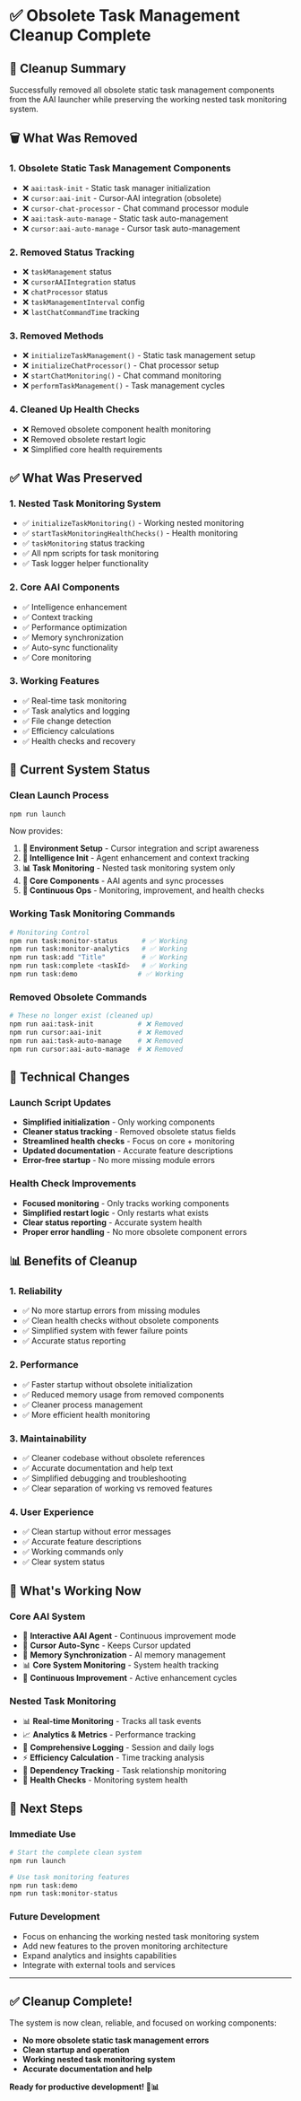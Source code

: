 # ✅ Obsolete Task Management Cleanup Complete

## 🎯 **Cleanup Summary**

Successfully removed all obsolete static task management components from the AAI launcher while preserving the working nested task monitoring system.

## 🗑️ **What Was Removed**

### 1. **Obsolete Static Task Management Components**
- ❌ `aai:task-init` - Static task manager initialization
- ❌ `cursor:aai-init` - Cursor-AAI integration (obsolete)
- ❌ `cursor-chat-processor` - Chat command processor module
- ❌ `aai:task-auto-manage` - Static task auto-management
- ❌ `cursor:aai-auto-manage` - Cursor task auto-management

### 2. **Removed Status Tracking**
- ❌ `taskManagement` status
- ❌ `cursorAAIIntegration` status  
- ❌ `chatProcessor` status
- ❌ `taskManagementInterval` config
- ❌ `lastChatCommandTime` tracking

### 3. **Removed Methods**
- ❌ `initializeTaskManagement()` - Static task management setup
- ❌ `initializeChatProcessor()` - Chat processor setup
- ❌ `startChatMonitoring()` - Chat command monitoring
- ❌ `performTaskManagement()` - Task management cycles

### 4. **Cleaned Up Health Checks**
- ❌ Removed obsolete component health monitoring
- ❌ Removed obsolete restart logic
- ❌ Simplified core health requirements

## ✅ **What Was Preserved**

### 1. **Nested Task Monitoring System** 
- ✅ `initializeTaskMonitoring()` - Working nested monitoring
- ✅ `startTaskMonitoringHealthChecks()` - Health monitoring
- ✅ `taskMonitoring` status tracking
- ✅ All npm scripts for task monitoring
- ✅ Task logger helper functionality

### 2. **Core AAI Components**
- ✅ Intelligence enhancement
- ✅ Context tracking
- ✅ Performance optimization
- ✅ Memory synchronization
- ✅ Auto-sync functionality
- ✅ Core monitoring

### 3. **Working Features**
- ✅ Real-time task monitoring
- ✅ Task analytics and logging
- ✅ File change detection
- ✅ Efficiency calculations
- ✅ Health checks and recovery

## 🚀 **Current System Status**

### Clean Launch Process
```bash
npm run launch
```

Now provides:
1. **🔧 Environment Setup** - Cursor integration and script awareness
2. **🧠 Intelligence Init** - Agent enhancement and context tracking
3. **📊 Task Monitoring** - Nested task monitoring system only
4. **🚀 Core Components** - AAI agents and sync processes
5. **🔄 Continuous Ops** - Monitoring, improvement, and health checks

### Working Task Monitoring Commands
```bash
# Monitoring Control
npm run task:monitor-status      # ✅ Working
npm run task:monitor-analytics   # ✅ Working
npm run task:add "Title"         # ✅ Working
npm run task:complete <taskId>   # ✅ Working
npm run task:demo               # ✅ Working
```

### Removed Obsolete Commands
```bash
# These no longer exist (cleaned up)
npm run aai:task-init           # ❌ Removed
npm run cursor:aai-init         # ❌ Removed
npm run aai:task-auto-manage    # ❌ Removed
npm run cursor:aai-auto-manage  # ❌ Removed
```

## 🔧 **Technical Changes**

### Launch Script Updates
- **Simplified initialization** - Only working components
- **Cleaner status tracking** - Removed obsolete status fields
- **Streamlined health checks** - Focus on core + monitoring
- **Updated documentation** - Accurate feature descriptions
- **Error-free startup** - No more missing module errors

### Health Check Improvements
- **Focused monitoring** - Only tracks working components
- **Simplified restart logic** - Only restarts what exists
- **Clear status reporting** - Accurate system health
- **Proper error handling** - No more obsolete component errors

## 📊 **Benefits of Cleanup**

### 1. **Reliability**
- ✅ No more startup errors from missing modules
- ✅ Clean health checks without obsolete components
- ✅ Simplified system with fewer failure points
- ✅ Accurate status reporting

### 2. **Performance**
- ✅ Faster startup without obsolete initialization
- ✅ Reduced memory usage from removed components
- ✅ Cleaner process management
- ✅ More efficient health monitoring

### 3. **Maintainability**
- ✅ Cleaner codebase without obsolete references
- ✅ Accurate documentation and help text
- ✅ Simplified debugging and troubleshooting
- ✅ Clear separation of working vs removed features

### 4. **User Experience**
- ✅ Clean startup without error messages
- ✅ Accurate feature descriptions
- ✅ Working commands only
- ✅ Clear system status

## 🎯 **What's Working Now**

### Core AAI System
- 🤖 **Interactive AAI Agent** - Continuous improvement mode
- 🔄 **Cursor Auto-Sync** - Keeps Cursor updated
- 🧠 **Memory Synchronization** - AI memory management
- 📊 **Core System Monitoring** - System health tracking
- 🔄 **Continuous Improvement** - Active enhancement cycles

### Nested Task Monitoring
- 📊 **Real-time Monitoring** - Tracks all task events
- 📈 **Analytics & Metrics** - Performance tracking
- 📝 **Comprehensive Logging** - Session and daily logs
- ⚡ **Efficiency Calculation** - Time tracking analysis
- 🔗 **Dependency Tracking** - Task relationship monitoring
- 🎯 **Health Checks** - Monitoring system health

## 🚀 **Next Steps**

### Immediate Use
```bash
# Start the complete clean system
npm run launch

# Use task monitoring features
npm run task:demo
npm run task:monitor-status
```

### Future Development
- Focus on enhancing the working nested task monitoring system
- Add new features to the proven monitoring architecture
- Expand analytics and insights capabilities
- Integrate with external tools and services

---

## ✅ **Cleanup Complete!**

The system is now clean, reliable, and focused on working components:
- **No more obsolete static task management errors**
- **Clean startup and operation**
- **Working nested task monitoring system**
- **Accurate documentation and help**

**Ready for productive development! 🚀📊** 